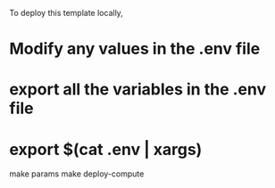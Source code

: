 To deploy this template locally,

# Modify any values in the .env file
# export all the variables in the .env file
# export $(cat .env | xargs)

make params
make deploy-compute